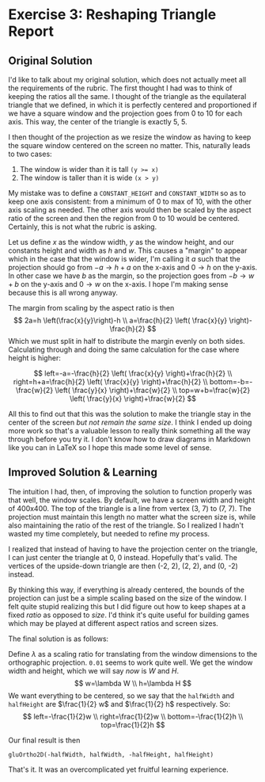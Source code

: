 # Exercise 3: Reshaping Triangle Report
## Original Solution
I'd like to talk about my original solution, which does not actually meet all the requirements of the rubric. The first thought I had was to think of keeping the ratios all the same. I thought of the triangle as the equilateral triangle that we defined, in which it is perfectly centered and proportioned if we have a square window and the projection goes from 0 to 10 for each axis. This way, the center of the triangle is exactly 5, 5.

I then thought of the projection as we resize the window as having to keep the square window centered on the screen no matter. This, naturally leads to two cases:
1. The window is wider than it is tall `(y >= x)`
2. The window is taller than it is wide `(x > y)`

My mistake was to define a `CONSTANT_HEIGHT` and `CONSTANT_WIDTH` so as to keep one axis consistent: from a minimum of 0 to max of 10, with the other axis scaling as needed. The other axis would then be scaled by the aspect ratio of the screen and then the region from 0 to 10 would be centered. Certainly, this is not what the rubric is asking.

Let us define $x$ as the window width, $y$ as the window height, and our constants height and width as $h$ and $w$. This causes a "margin" to appear which in the case that the window is wider, I'm calling it $a$ such that the projection should go from $-a\rightarrow h+a$ on the x-axis and $0\rightarrow h$ on the y-axis. In other case we have $b$ as the margin, so the projection goes from $-b\rightarrow w+b$ on the y-axis and $0\rightarrow w$ on the x-axis. I hope I'm making sense because this is all wrong anyway.

The margin from scaling by the aspect ratio is then
$$
2a=h \left(\frac{x}{y}\right)-h
\\
a=\frac{h}{2} \left( \frac{x}{y} \right)-\frac{h}{2}
$$
Which we must split in half to distribute the margin evenly on both sides. Calculating through and doing the same calculation for the case where height is higher:

$$
left=-a=-\frac{h}{2} \left( \frac{x}{y} \right)+\frac{h}{2}
\\
right=h+a=\frac{h}{2} \left( \frac{x}{y} \right)+\frac{h}{2}
\\
bottom=-b=-\frac{w}{2} \left( \frac{y}{x} \right)+\frac{w}{2}
\\
top=w+b=\frac{w}{2} \left( \frac{y}{x} \right)+\frac{w}{2}
$$

All this to find out that this was the solution to make the triangle stay in the center of the screen *but not remain the same size*. I think I ended up doing more work so that's a valuable lesson to really think something all the way through before you try it. I don't know how to draw diagrams in Markdown like you can in LaTeX so I hope this made some level of sense.

## Improved Solution & Learning
The intuition I had, then, of improving the solution to function properly was that well, the window scales. By default, we have a screen width and height of 400x400. The top of the triangle is a line from vertex (3, 7) to (7, 7). The projection must maintain this length no matter what the screen size is, while also maintaining the ratio of the rest of the triangle. So I realized I hadn't wasted my time completely, but needed to refine my process.

I realized that instead of having to have the projection center on the triangle, I can just center the triangle at 0, 0 instead. Hopefully that's valid. The vertices of the upside-down triangle are then (-2, 2), (2, 2), and (0, -2) instead.

By thinking this way, if everything is already centered, the bounds of the projection can just be a simple scaling based on the size of the window. I felt quite stupid realizing this but I did figure out how to keep shapes at a fixed *ratio* as opposed to *size*. I'd think it's quite useful for building games which may be played at different aspect ratios and screen sizes.

The final solution is as follows:

Define $\lambda$ as a scaling ratio for translating from the window dimensions to the orthographic projection. `0.01` seems to work quite well. We get the window width and height, which we will say *now* is $W$ and $H$.
$$
w=\lambda W
\\
h=\lambda H
$$
We want everything to be centered, so we say that the `halfWidth` and `halfHeight` are $\frac{1}{2} w$ and $\frac{1}{2} h$ respectively. So:
$$
left=-\frac{1}{2}w
\\
right=\frac{1}{2}w
\\
bottom=-\frac{1}{2}h
\\
top=\frac{1}{2}h
$$

Our final result is then

```gluOrtho2D(-halfWidth, halfWidth, -halfHeight, halfHeight)```

That's it. It was an overcomplicated yet fruitful learning experience.